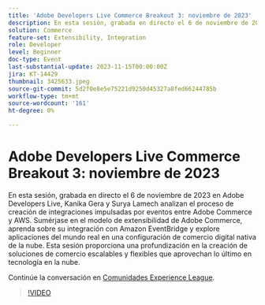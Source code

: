 ```yaml
---
title: 'Adobe Developers Live Commerce Breakout 3: noviembre de 2023'
description: En esta sesión, grabada en directo el 6 de noviembre de 2023 en Adobe Developers Live, Kanika Gera y Surya Lamech analizan el proceso de creación de integraciones impulsadas por eventos entre Adobe Commerce y AWS. Sumérjase en el modelo de extensibilidad de Adobe Commerce, aprenda sobre su integración con Amazon EventBridge y explore aplicaciones del mundo real en una configuración de comercio digital nativa de la nube. Esta sesión proporciona una profundización en la creación de soluciones de comercio escalables y flexibles que aprovechan lo último en tecnología en la nube.
solution: Commerce
feature-set: Extensibility, Integration
role: Developer
level: Beginner
doc-type: Event
last-substantial-update: 2023-11-15T00:00:00Z
jira: KT-14429
thumbnail: 3425633.jpeg
source-git-commit: 5d2f0e8e5e75221d9250d45327a8fed66244785b
workflow-type: tm+mt
source-wordcount: '161'
ht-degree: 0%

---
```



# Adobe Developers Live Commerce Breakout 3: noviembre de 2023

En esta sesión, grabada en directo el 6 de noviembre de 2023 en Adobe Developers Live, Kanika Gera y Surya Lamech analizan el proceso de creación de integraciones impulsadas por eventos entre Adobe Commerce y AWS. Sumérjase en el modelo de extensibilidad de Adobe Commerce, aprenda sobre su integración con Amazon EventBridge y explore aplicaciones del mundo real en una configuración de comercio digital nativa de la nube. Esta sesión proporciona una profundización en la creación de soluciones de comercio escalables y flexibles que aprovechan lo último en tecnología en la nube.

Continúe la conversación en [Comunidades Experience League](https://adobe.ly/3ts1NW5).

>[!VIDEO](https://video.tv.adobe.com/v/3425633/?learn=on)